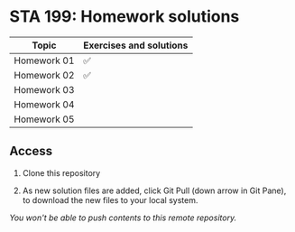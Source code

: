 # STA 199: Homework solutions


| Topic       | Exercises and solutions |
|-------------|-------------------------|
| Homework 01 | :white_check_mark:      |
| Homework 02 | :white_check_mark:      |
| Homework 03 |                         |
| Homework 04 |                         |
| Homework 05 |                         |


## Access

1. Clone this repository

2. As new solution files are added, click Git Pull (down arrow in Git Pane),
   to download the new files to your local system.

*You won't be able to push contents to this remote repository.*
